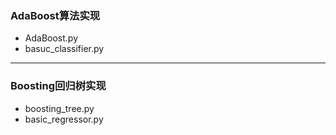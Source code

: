 ### AdaBoost算法实现
* AdaBoost.py
* basuc_classifier.py  

***

### Boosting回归树实现
* boosting_tree.py
* basic_regressor.py